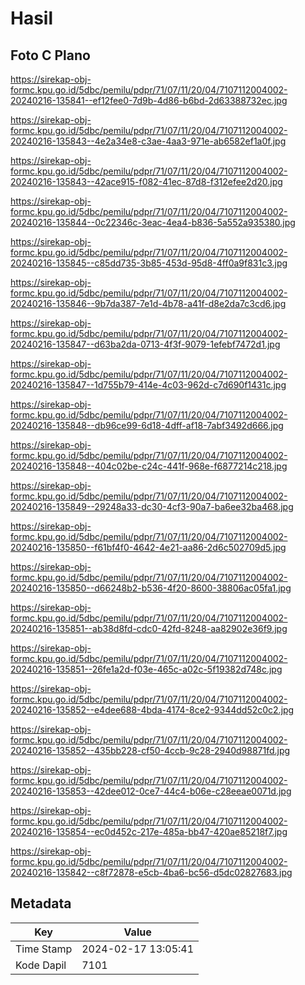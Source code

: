 # Hasil

## Foto C Plano

https://sirekap-obj-formc.kpu.go.id/5dbc/pemilu/pdpr/71/07/11/20/04/7107112004002-20240216-135841--ef12fee0-7d9b-4d86-b6bd-2d63388732ec.jpg

https://sirekap-obj-formc.kpu.go.id/5dbc/pemilu/pdpr/71/07/11/20/04/7107112004002-20240216-135843--4e2a34e8-c3ae-4aa3-971e-ab6582ef1a0f.jpg

https://sirekap-obj-formc.kpu.go.id/5dbc/pemilu/pdpr/71/07/11/20/04/7107112004002-20240216-135843--42ace915-f082-41ec-87d8-f312efee2d20.jpg

https://sirekap-obj-formc.kpu.go.id/5dbc/pemilu/pdpr/71/07/11/20/04/7107112004002-20240216-135844--0c22346c-3eac-4ea4-b836-5a552a935380.jpg

https://sirekap-obj-formc.kpu.go.id/5dbc/pemilu/pdpr/71/07/11/20/04/7107112004002-20240216-135845--c85dd735-3b85-453d-95d8-4ff0a9f831c3.jpg

https://sirekap-obj-formc.kpu.go.id/5dbc/pemilu/pdpr/71/07/11/20/04/7107112004002-20240216-135846--9b7da387-7e1d-4b78-a41f-d8e2da7c3cd6.jpg

https://sirekap-obj-formc.kpu.go.id/5dbc/pemilu/pdpr/71/07/11/20/04/7107112004002-20240216-135847--d63ba2da-0713-4f3f-9079-1efebf7472d1.jpg

https://sirekap-obj-formc.kpu.go.id/5dbc/pemilu/pdpr/71/07/11/20/04/7107112004002-20240216-135847--1d755b79-414e-4c03-962d-c7d690f1431c.jpg

https://sirekap-obj-formc.kpu.go.id/5dbc/pemilu/pdpr/71/07/11/20/04/7107112004002-20240216-135848--db96ce99-6d18-4dff-af18-7abf3492d666.jpg

https://sirekap-obj-formc.kpu.go.id/5dbc/pemilu/pdpr/71/07/11/20/04/7107112004002-20240216-135848--404c02be-c24c-441f-968e-f6877214c218.jpg

https://sirekap-obj-formc.kpu.go.id/5dbc/pemilu/pdpr/71/07/11/20/04/7107112004002-20240216-135849--29248a33-dc30-4cf3-90a7-ba6ee32ba468.jpg

https://sirekap-obj-formc.kpu.go.id/5dbc/pemilu/pdpr/71/07/11/20/04/7107112004002-20240216-135850--f61bf4f0-4642-4e21-aa86-2d6c502709d5.jpg

https://sirekap-obj-formc.kpu.go.id/5dbc/pemilu/pdpr/71/07/11/20/04/7107112004002-20240216-135850--d66248b2-b536-4f20-8600-38806ac05fa1.jpg

https://sirekap-obj-formc.kpu.go.id/5dbc/pemilu/pdpr/71/07/11/20/04/7107112004002-20240216-135851--ab38d8fd-cdc0-42fd-8248-aa82902e36f9.jpg

https://sirekap-obj-formc.kpu.go.id/5dbc/pemilu/pdpr/71/07/11/20/04/7107112004002-20240216-135851--26fe1a2d-f03e-465c-a02c-5f19382d748c.jpg

https://sirekap-obj-formc.kpu.go.id/5dbc/pemilu/pdpr/71/07/11/20/04/7107112004002-20240216-135852--e4dee688-4bda-4174-8ce2-9344dd52c0c2.jpg

https://sirekap-obj-formc.kpu.go.id/5dbc/pemilu/pdpr/71/07/11/20/04/7107112004002-20240216-135852--435bb228-cf50-4ccb-9c28-2940d98871fd.jpg

https://sirekap-obj-formc.kpu.go.id/5dbc/pemilu/pdpr/71/07/11/20/04/7107112004002-20240216-135853--42dee012-0ce7-44c4-b06e-c28eeae0071d.jpg

https://sirekap-obj-formc.kpu.go.id/5dbc/pemilu/pdpr/71/07/11/20/04/7107112004002-20240216-135854--ec0d452c-217e-485a-bb47-420ae85218f7.jpg

https://sirekap-obj-formc.kpu.go.id/5dbc/pemilu/pdpr/71/07/11/20/04/7107112004002-20240216-135842--c8f72878-e5cb-4ba6-bc56-d5dc02827683.jpg


## Metadata

| Key        | Value               |
| ---------- | ------------------- |
| Time Stamp | 2024-02-17 13:05:41 |
| Kode Dapil | 7101                |



